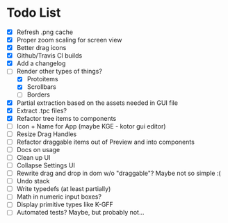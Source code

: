 # Todo List

- [x] Refresh .png cache
- [x] Proper zoom scaling for screen view
- [x] Better drag icons
- [x] Github/Travis CI builds
- [x] Add a changelog
- [ ] Render other types of things?
  - [x] Protoitems
  - [x] Scrollbars
  - [ ] Borders
- [x] Partial extraction based on the assets needed in GUI file
- [x] Extract .tpc files?
- [x] Refactor tree items to components
- [ ] Icon + Name for App (maybe KGE - kotor gui editor)
- [ ] Resize Drag Handles
- [ ] Refactor draggable items out of Preview and into components
- [ ] Docs on usage
- [ ] Clean up UI
- [ ] Collapse Settings UI
- [ ] Rewrite drag and drop in dom w/o "draggable"? Maybe not so simple :(
- [ ] Undo stack
- [ ] Write typedefs (at least partially)
- [ ] Math in numeric input boxes?
- [ ] Display primitive types like K-GFF
- [ ] Automated tests? Maybe, but probably not...
